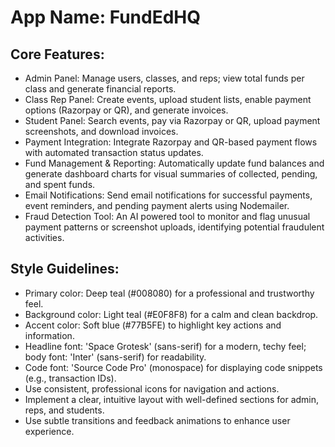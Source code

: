# **App Name**: FundEdHQ

## Core Features:

- Admin Panel: Manage users, classes, and reps; view total funds per class and generate financial reports.
- Class Rep Panel: Create events, upload student lists, enable payment options (Razorpay or QR), and generate invoices.
- Student Panel: Search events, pay via Razorpay or QR, upload payment screenshots, and download invoices.
- Payment Integration: Integrate Razorpay and QR-based payment flows with automated transaction status updates.
- Fund Management & Reporting: Automatically update fund balances and generate dashboard charts for visual summaries of collected, pending, and spent funds.
- Email Notifications: Send email notifications for successful payments, event reminders, and pending payment alerts using Nodemailer.
- Fraud Detection Tool: An AI powered tool to monitor and flag unusual payment patterns or screenshot uploads, identifying potential fraudulent activities.

## Style Guidelines:

- Primary color: Deep teal (#008080) for a professional and trustworthy feel.
- Background color: Light teal (#E0F8F8) for a calm and clean backdrop.
- Accent color: Soft blue (#77B5FE) to highlight key actions and information.
- Headline font: 'Space Grotesk' (sans-serif) for a modern, techy feel; body font: 'Inter' (sans-serif) for readability.
- Code font: 'Source Code Pro' (monospace) for displaying code snippets (e.g., transaction IDs).
- Use consistent, professional icons for navigation and actions.
- Implement a clear, intuitive layout with well-defined sections for admin, reps, and students.
- Use subtle transitions and feedback animations to enhance user experience.